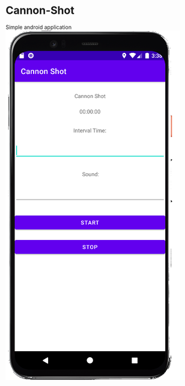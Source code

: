 # Cannon-Shot
Simple android application\
![alt text](https://github.com/AnthonyTacquet/Cannon-Shot/blob/main/pictures/Phone.png "Screenshot")

